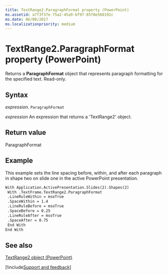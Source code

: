 ```yaml
---
title: TextRange2.ParagraphFormat property (PowerPoint)
ms.assetid: a7f3f37e-75a2-45a9-bf97-85f8e560192c
ms.date: 06/08/2017
ms.localizationpriority: medium
---
```



# TextRange2.ParagraphFormat property (PowerPoint)

Returns a **ParagraphFormat** object that represents paragraph formatting for the specified text. Read-only.


## Syntax

_expression_. `ParagraphFormat`

 _expression_ An expression that returns a 'TextRange2' object.


## Return value

ParagraphFormat


## Example

This example sets the line spacing before, within, and after each paragraph in shape two on slide one in the active PowerPoint presentation.


```vb
With Application.ActivePresentation.Slides(2).Shapes(2) 
 With .TextFrame.TextRange2.ParagraphFormat 
 .LineRuleWithin = msoTrue 
 .SpaceWithin = 1.4 
 .LineRuleBefore = msoTrue 
 .SpaceBefore = 0.25 
 .LineRuleAfter = msoTrue 
 .SpaceAfter = 0.75 
 End With 
End With
```


## See also


[TextRange2 object (PowerPoint)](PowerPoint.textrange2.md)

[!include[Support and feedback](~/includes/feedback-boilerplate.md)]